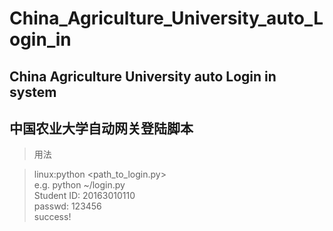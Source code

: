 # China_Agriculture_University_auto_Login_in
China Agriculture University auto Login in system
----
中国农业大学自动网关登陆脚本
---
>用法

>linux:python <path_to_login.py>    
>e.g. python ~/login.py   
>Student ID:
>20163010110    
>passwd:
>123456   
>success!


